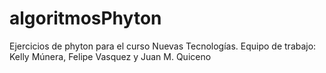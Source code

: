 # algoritmosPhyton
Ejercicios de phyton para el curso Nuevas Tecnologías. Equipo de trabajo: Kelly Múnera, Felipe Vasquez y Juan M. Quiceno
